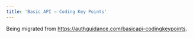 ```yaml
---
title: 'Basic API – Coding Key Points'
---
```


Being migrated from https://authguidance.com/basicapi-codingkeypoints.